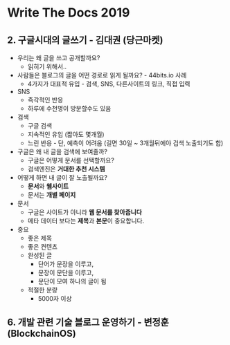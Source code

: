 # Write The Docs 2019 

## 2. 구글시대의 글쓰기 - 김대권 (당근마켓)

* 우리는 왜 글을 쓰고 공개할까요?
  * 읽히기 위해서..
* 사람들은 블로그의 글을 어떤 경로로 읽게 될까요? - 44bits.io 사례
  * 4가지가 대표적 유입 - 검색, SNS, 다른사이트의 링크, 직접 입력
* SNS
  * 즉각적인 반응
  * 하루에 수천명이 방문할수도 있음
* 검색
  * 구글 검색
  * 지속적인 유입 (짧아도 몇개월)
  * 느린 반응 - 단, 예측이 어려움 (길면 30일 ~ 3개월뒤에야 검색 노출되기도 함)
* 구글은 왜 내 글을 검색에 보여줄까?
  * 구글은 어떻게 문서를 선택할까요?
  * 검색엔진은 **거대한 추천 시스템**
* 어떻게 하면 내 글이 잘 노출될까요?
  * **문서**와 **웹사이트**
  * 문서는 **개별 페이지**
* 문서
  * 구글은 사이트가 아니라 **웹 문서를 찾아줍니다**
  * 메타 데이터 보다는 **제목**과 **본문**이 중요합니다.
* 중요
  * 좋은 제목
  * 좋은 컨텐츠
  * 완성된 글
    * 단어가 문장을 이루고,
    * 문장이 문단을 이루고,
    * 문단이 모여 하나의 글이 됨
  * 적절한 분량
    * 5000자 이상

## 6. 개발 관련 기술 블로그 운영하기 - 변정훈 (BlockchainOS)

